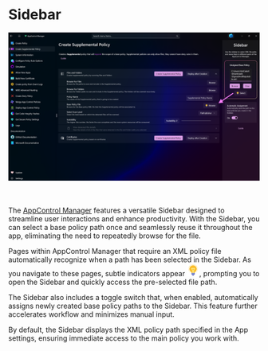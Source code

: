 # Sidebar

<div align="center">

<img src="https://raw.githubusercontent.com/HotCakeX/.github/refs/heads/main/Pictures/PNG%20and%20JPG/AppControl%20Manager%20page%20screenshots/Sidebar.png" alt="AppControl Manager Application's Sidebar">

</div>

<br>

<br>

The [AppControl Manager](https://github.com/HotCakeX/Harden-Windows-Security/wiki/AppControl-Manager) features a versatile Sidebar designed to streamline user interactions and enhance productivity. With the Sidebar, you can select a base policy path once and seamlessly reuse it throughout the app, eliminating the need to repeatedly browse for the file.

Pages within AppControl Manager that require an XML policy file automatically recognize when a path has been selected in the Sidebar. As you navigate to these pages, subtle indicators appear <img src="https://raw.githubusercontent.com/HotCakeX/.github/refs/heads/main/Pictures/Gifs/AppControl%20Manager%20Menu/AugmentationIndicator.gif" width="25">, prompting you to open the Sidebar and quickly access the pre-selected file path.

The Sidebar also includes a toggle switch that, when enabled, automatically assigns newly created base policy paths to the Sidebar. This feature further accelerates workflow and minimizes manual input.

By default, the Sidebar displays the XML policy path specified in the App settings, ensuring immediate access to the main policy you work with.

<br>
